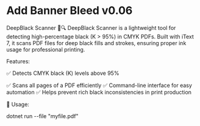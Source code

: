 # Add Banner Bleed v0.06

DeepBlack Scanner 🖤🔍
DeepBlack Scanner is a lightweight tool for detecting high-percentage black (K > 95%) in CMYK PDFs. Built with iText 7, it scans PDF files for deep black fills and strokes, ensuring proper ink usage for professional printing.

Features:

✅ Detects CMYK black (K) levels above 95%

✅ Scans all pages of a PDF efficiently
✅ Command-line interface for easy automation
✅ Helps prevent rich black inconsistencies in print production

📌 Usage:

dotnet run --file "myfile.pdf"
